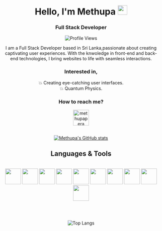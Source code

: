 <h1 align="center">Hello, I'm Methupa <img src="https://media.giphy.com/media/hvRJCLFzcasrR4ia7z/giphy.gif" width="30px"/></h1>
<h3 align="center">Full Stack Developer</h3>

<div align="center">
  
![Profile Views](https://komarev.com/ghpvc/?username=methupaPerera&color=blue)

</div>

<p align="center">
  I am a Full Stack Developer based in Sri Lanka,passionate about creating captivating user experiences. With the knwoledge in front-end and back-end technologies, I bring websites   to life with seamless interactions.
</p>

<h3 align="center">Interested in,</h3>
<div align="center">
  <div>💥 Creating eye-catching user interfaces.</div>
  <div>💥 Quantum Physics.</div>
</div>

<h3 align="center">How to reach me?</h3>
<div align="center">
  <a href="https://t.me/methupaPerera" target="blank">
    <img align="center" src="https://upload.wikimedia.org/wikipedia/commons/thumb/8/82/Telegram_logo.svg/240px-Telegram_logo.svg.png" alt="methupapera" width="50" />
  </a>
</div>

<br>

<div align="center">
  
[![Methupa's GitHub stats](https://github-readme-stats.vercel.app/api?username=methupaPerera&hide=prs,contribs&show_icons=true&theme=tokyonight)](https://github.com/methupaPerera/github-readme-stats)

</div>

<h2 align="center">Languages & Tools</h2>
<br>
<div align="center">
  <img src="https://github.com/methupaPerera/methupaPerera/assets/108886352/7c06ebd2-73de-4247-a9fd-cb8ee6abdbb7" width="50" />
  <img src="https://github.com/methupaPerera/methupaPerera/assets/108886352/1f9824bf-fee0-4da4-b63a-d0e29ffa9199" width="50" />
  <img src="https://github.com/methupaPerera/methupaPerera/assets/108886352/cee36cbf-655c-4d5d-952f-f0ee93b28669" width="50" />
  <img src="https://github.com/methupaPerera/methupaPerera/assets/108886352/3b098beb-03e7-4925-807d-e385770be9ac" width="50" />
  <img src="https://github.com/methupaPerera/methupaPerera/assets/108886352/5a573fcd-7f7d-453c-8b10-bfb8d3c6647d" width="50" />
  <img src="https://github.com/methupaPerera/methupaPerera/assets/108886352/205cd49d-b61f-4a6b-8dd0-3a09f877eb86" width="50" />
  <img src="https://github.com/methupaPerera/methupaPerera/assets/108886352/47b948c8-8446-42ca-af9c-0ad83f6ed88d" width="50" />
  <img src="https://github.com/methupaPerera/methupaPerera/assets/108886352/a5500617-ea02-40a2-bb18-389b268aecc1" width="50" />
  <img src="https://github.com/methupaPerera/methupaPerera/assets/108886352/5b53e899-0d12-42b6-a9e9-8d7d58e700bd" width="50" />
  <img src="https://github.com/methupaPerera/methupaPerera/assets/108886352/78c88ee5-6373-4b63-950f-8a2149ac75ea" width="50" />
</div>

<br><br>

<div align="center">

![Top Langs](https://github-readme-stats.vercel.app/api/top-langs/?username=methupaPerera&layout=donut)
  
</div>
